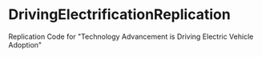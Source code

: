 # DrivingElectrificationReplication
Replication Code for "Technology Advancement is Driving Electric Vehicle Adoption"
